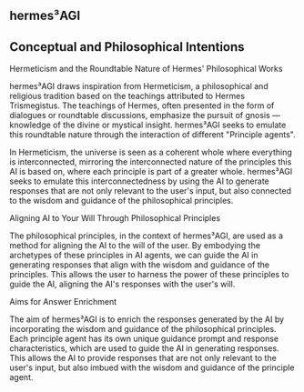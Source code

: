 ## hermes³AGI

## Conceptual and Philosophical Intentions

Hermeticism and the Roundtable Nature of Hermes' Philosophical Works

hermes³AGI draws inspiration from Hermeticism, a philosophical and religious tradition based on the teachings attributed to Hermes Trismegistus. The teachings of Hermes, often presented in the form of dialogues or roundtable discussions, emphasize the pursuit of gnosis — knowledge of the divine or mystical insight. hermes³AGI seeks to emulate this roundtable nature through the interaction of different "Principle agents".

In Hermeticism, the universe is seen as a coherent whole where everything is interconnected, mirroring the interconnected nature of the principles this AI is based on, where each principle is part of a greater whole. hermes³AGI seeks to emulate this interconnectedness by using the AI to generate responses that are not only relevant to the user's input, but also connected to the wisdom and guidance of the philosophical principles.

Aligning AI to Your Will Through Philosophical Principles

The philosophical principles, in the context of hermes³AGI, are used as a method for aligning the AI to the will of the user. By embodying the archetypes of these principles in AI agents, we can guide the AI in generating responses that align with the wisdom and guidance of the principles. This allows the user to harness the power of these principles to guide the AI, aligning the AI's responses with the user's will.

Aims for Answer Enrichment

The aim of hermes³AGI is to enrich the responses generated by the AI by incorporating the wisdom and guidance of the philosophical principles. Each principle agent has its own unique guidance prompt and response characteristics, which are used to guide the AI in generating responses. This allows the AI to provide responses that are not only relevant to the user's input, but also imbued with the wisdom and guidance of the principle agent.
